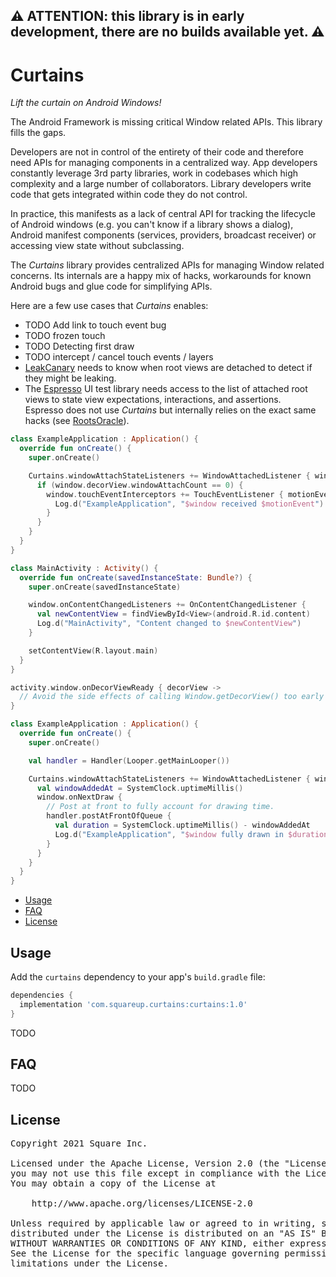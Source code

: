 ## ⚠️ ATTENTION: this library is in early development, there are no builds available yet. ⚠️

# Curtains

_Lift the curtain on Android Windows!_

The Android Framework is missing critical Window related APIs. This library fills the gaps.

Developers are not in control of the entirety of their code and therefore need APIs for
managing components in a centralized way. App developers constantly leverage 3rd party libraries,
work in codebases which high complexity and a large number of collaborators. Library developers
write code that gets integrated within code they do not control.

In practice, this manifests as a lack of central API for tracking the lifecycle of Android windows
(e.g. you can't know if a library shows a dialog), Android manifest components (services, providers,
 broadcast receiver) or accessing view state without subclassing.

The *Curtains* library provides centralized APIs for managing Window related concerns.
Its internals are a happy mix of hacks, workarounds for known Android bugs and glue code for
simplifying APIs.

Here are a few use cases that _Curtains_ enables:

* TODO Add link to touch event bug
* TODO frozen touch
* TODO Detecting first draw
* TODO intercept / cancel touch events / layers
* [LeakCanary](https://github.com/square/leakcanary) needs to know when root views are detached to
detect if they might be leaking.
* The [Espresso](https://developer.android.com/training/testing/espresso) UI test library needs
access to the list of attached root views to state view expectations, interactions, and assertions.\
Espresso does not use _Curtains_ but internally relies on the exact same hacks (see [RootsOracle](https://github.com/android/android-test/blob/master/espresso/core/java/androidx/test/espresso/base/RootsOracle.java)).



```kotlin
class ExampleApplication : Application() {
  override fun onCreate() {
    super.onCreate()

    Curtains.windowAttachStateListeners += WindowAttachedListener { window ->
      if (window.decorView.windowAttachCount == 0) {
        window.touchEventInterceptors += TouchEventListener { motionEvent ->
          Log.d("ExampleApplication", "$window received $motionEvent")
        }
      }
    }
  }
}
```

```kotlin
class MainActivity : Activity() {
  override fun onCreate(savedInstanceState: Bundle?) {
    super.onCreate(savedInstanceState)

    window.onContentChangedListeners += OnContentChangedListener {
      val newContentView = findViewById<View>(android.R.id.content)
      Log.d("MainActivity", "Content changed to $newContentView")
    }

    setContentView(R.layout.main)
  }
}
```

```kotlin
activity.window.onDecorViewReady { decorView ->
  // Avoid the side effects of calling Window.getDecorView() too early
}
```

```kotlin
class ExampleApplication : Application() {
  override fun onCreate() {
    super.onCreate()

    val handler = Handler(Looper.getMainLooper())

    Curtains.windowAttachStateListeners += WindowAttachedListener { window ->
      val windowAddedAt = SystemClock.uptimeMillis()
      window.onNextDraw {
        // Post at front to fully account for drawing time.
        handler.postAtFrontOfQueue {
          val duration = SystemClock.uptimeMillis() - windowAddedAt
          Log.d("ExampleApplication", "$window fully drawn in $duration ms")
        }
      }
    }
  }
}
```


* [Usage](#usage)
* [FAQ](#faq)
* [License](#license)

## Usage

Add the `curtains` dependency to your app's `build.gradle` file:

```gradle
dependencies {
  implementation 'com.squareup.curtains:curtains:1.0'
}
```

TODO

## FAQ

TODO

## License

<pre>
Copyright 2021 Square Inc.

Licensed under the Apache License, Version 2.0 (the "License");
you may not use this file except in compliance with the License.
You may obtain a copy of the License at

    http://www.apache.org/licenses/LICENSE-2.0

Unless required by applicable law or agreed to in writing, software
distributed under the License is distributed on an "AS IS" BASIS,
WITHOUT WARRANTIES OR CONDITIONS OF ANY KIND, either express or implied.
See the License for the specific language governing permissions and
limitations under the License.
</pre>

